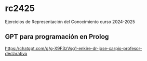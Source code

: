 # rc2425
Ejercicios de Representación del Conocimiento curso 2024-2025

## GPT para programación en Prolog
https://chatgpt.com/g/g-X9F3zVsg1-enkire-dr-jose-carpio-profesor-declarativo
